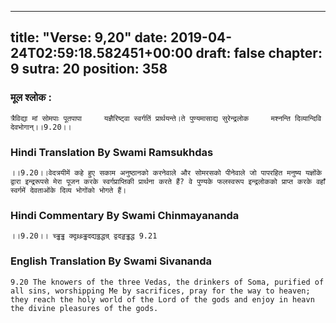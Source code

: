 
---
title: "Verse: 9,20"
date: 2019-04-24T02:59:18.582451+00:00
draft: false
chapter: 9
sutra: 20
position: 358
---
### मूल श्लोक :
```
त्रैविद्या मां सोमपाः पूतपापा     यज्ञैरिष्ट्वा स्वर्गतिं प्रार्थयन्ते।ते पुण्यमासाद्य सुरेन्द्रलोक     मश्नन्ति दिव्यान्दिवि देवभोगान्।।9.20।।

```

### Hindi Translation By Swami Ramsukhdas
```
।।9.20।।वेदत्रयीमें कहे हुए सकाम अनुष्ठानको करनेवाले और सोमरसको पीनेवाले जो पापरहित मनुष्य यज्ञोंके द्वारा इन्द्ररूपसे मेरा पूजन करके स्वर्गप्राप्तिकी प्रार्थना करते हैं? वे पुण्यके फलस्वरूप इन्द्रलोकको प्राप्त करके वहाँ स्वर्गमें देवताओंके दिव्य भोगोंको भोगते हैं।

```

### Hindi Commentary By Swami Chinmayananda
```
।।9.20।। च्ड्ढड्ढ क्दृथ्र्थ्र्ड्ढदद्यठ्ठद्धन्र् द्वदड्डड्ढद्ध 9.21

```

### English Translation By Swami  Sivananda
```
9.20 The knowers of the three Vedas, the drinkers of Soma, purified of all sins, worshipping Me by sacrifices, pray for the way to heaven; they reach the holy world of the Lord of the gods and enjoy in heavn the divine pleasures of the gods.

```

